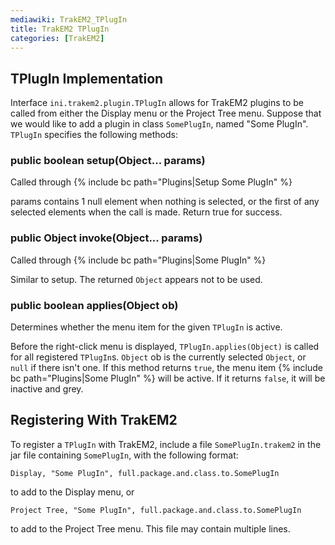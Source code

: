 ```yaml
---
mediawiki: TrakEM2_TPlugIn
title: TrakEM2 TPlugIn
categories: [TrakEM2]
---
```


## TPlugIn Implementation

Interface `ini.trakem2.plugin.TPlugIn` allows for TrakEM2 plugins to be called from either the Display menu or the Project Tree menu. Suppose that we would like to add a plugin in class `SomePlugIn`, named "Some PlugIn". `TPlugIn` specifies the following methods:

### public boolean setup(Object... params)

Called through {% include bc path="Plugins|Setup Some PlugIn" %}

params contains 1 null element when nothing is selected, or the first of any selected elements when the call is made. Return true for success.

### public Object invoke(Object... params)

Called through {% include bc path="Plugins|Some PlugIn" %}

Similar to setup. The returned `Object` appears not to be used.

### public boolean applies(Object ob)

Determines whether the menu item for the given `TPlugIn` is active.

Before the right-click menu is displayed, `TPlugIn.applies(Object)` is called for all registered `TPlugIn`s. `Object` ob is the currently selected `Object`, or `null` if there isn't one. If this method returns `true`, the menu item {% include bc path="Plugins|Some PlugIn" %} will be active. If it returns `false`, it will be inactive and grey.

## Registering With TrakEM2

To register a `TPlugIn` with TrakEM2, include a file `SomePlugIn.trakem2` in the jar file containing `SomePlugIn`, with the following format:
```
Display, "Some PlugIn", full.package.and.class.to.SomePlugIn
```
to add to the Display menu, or
```
Project Tree, "Some PlugIn", full.package.and.class.to.SomePlugIn
```
to add to the Project Tree menu. This file may contain multiple lines.
